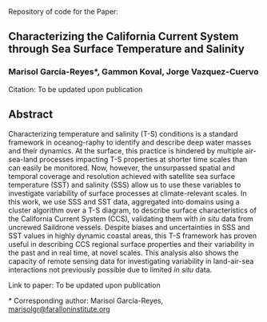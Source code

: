 Repository of code for the Paper: 

## Characterizing the California Current System through Sea Surface Temperature and Salinity

### Marisol García-Reyes*, Gammon Koval, Jorge Vazquez-Cuervo

Citation: To be updated upon publication

## Abstract

Characterizing temperature and salinity (T-S) conditions is a standard framework in oceanog-raphy to identify and describe deep water masses and their dynamics. At the surface, this practice is hindered by multiple air-sea-land processes impacting T-S properties at shorter time scales than can easily be monitored. Now, however, the unsurpassed spatial and temporal coverage and resolution achieved with satellite sea surface temperature (SST) and salinity (SSS) allow us to use these variables to investigate variability of surface processes at climate-relevant scales. In this work, we use SSS and SST data, aggregated into domains using a cluster algorithm over a T-S diagram, to describe surface characteristics of the California Current System (CCS), validating them with *in situ* data from uncrewed Saildrone vessels. Despite biases and uncertainties in SSS and SST values in highly dynamic coastal areas, this T-S framework has proven useful in describing CCS regional surface properties and their variability in the past and in real time, at novel scales. This analysis also shows the capacity of remote sensing data for investigating variability in land-air-sea interactions not previously possible due to limited *in situ* data.

Link to paper: To be updated upon publication

&#8291;* Corresponding author: Marisol García-Reyes, [marisolgr@faralloninstitute.org](mailto:marisolgr@faralloninstitute.org)
